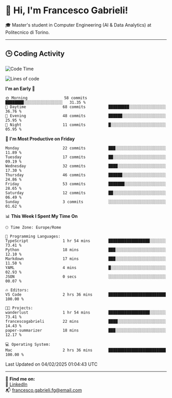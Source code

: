 # 👋 Hi, I'm Francesco Gabrieli!

🎓 Master's student in Computer Engineering (AI & Data Analytics) at Politecnico di Torino.  

---

## 🕒 Coding Activity

<!--START_SECTION:waka-->
![Code Time](http://img.shields.io/badge/Code%20Time-2%20hrs%2036%20mins-blue)

![Lines of code](https://img.shields.io/badge/From%20Hello%20World%20I%27ve%20Written-25.3%20thousand%20lines%20of%20code-blue)

**I'm an Early 🐤** 

```text
🌞 Morning                58 commits          ████████░░░░░░░░░░░░░░░░░   31.35 % 
🌆 Daytime                68 commits          █████████░░░░░░░░░░░░░░░░   36.76 % 
🌃 Evening                48 commits          ██████░░░░░░░░░░░░░░░░░░░   25.95 % 
🌙 Night                  11 commits          █░░░░░░░░░░░░░░░░░░░░░░░░   05.95 % 
```
📅 **I'm Most Productive on Friday** 

```text
Monday                   22 commits          ███░░░░░░░░░░░░░░░░░░░░░░   11.89 % 
Tuesday                  17 commits          ██░░░░░░░░░░░░░░░░░░░░░░░   09.19 % 
Wednesday                32 commits          ████░░░░░░░░░░░░░░░░░░░░░   17.30 % 
Thursday                 46 commits          ██████░░░░░░░░░░░░░░░░░░░   24.86 % 
Friday                   53 commits          ███████░░░░░░░░░░░░░░░░░░   28.65 % 
Saturday                 12 commits          ██░░░░░░░░░░░░░░░░░░░░░░░   06.49 % 
Sunday                   3 commits           ░░░░░░░░░░░░░░░░░░░░░░░░░   01.62 % 
```


📊 **This Week I Spent My Time On** 

```text
🕑︎ Time Zone: Europe/Rome

💬 Programming Languages: 
TypeScript               1 hr 54 mins        ██████████████████░░░░░░░   73.41 % 
Python                   18 mins             ███░░░░░░░░░░░░░░░░░░░░░░   12.10 % 
Markdown                 17 mins             ███░░░░░░░░░░░░░░░░░░░░░░   11.50 % 
YAML                     4 mins              █░░░░░░░░░░░░░░░░░░░░░░░░   02.93 % 
JSON                     0 secs              ░░░░░░░░░░░░░░░░░░░░░░░░░   00.07 % 

🔥 Editors: 
VS Code                  2 hrs 36 mins       █████████████████████████   100.00 % 

🐱‍💻 Projects: 
wanderlust               1 hr 54 mins        ██████████████████░░░░░░░   73.41 % 
francescogabrieli        22 mins             ████░░░░░░░░░░░░░░░░░░░░░   14.43 % 
paper-summarizer         18 mins             ███░░░░░░░░░░░░░░░░░░░░░░   12.17 % 

💻 Operating System: 
Mac                      2 hrs 36 mins       █████████████████████████   100.00 % 
```


 Last Updated on 04/02/2025 01:04:43 UTC
<!--END_SECTION:waka-->


---



🔗 **Find me on:**  
💼 [LinkedIn](https://www.linkedin.com/in/francesco-gabrieli)  
📬 francesco.gabrieli.fg@email.com  




